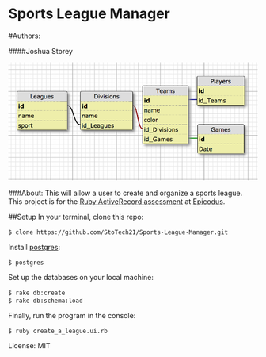 Sports League Manager
==================================

#Authors:

####Joshua Storey


![Alt text](https://github.com/StoTechLabs/Sports-League-Manager/blob/master/sql%20design%20SLM.png)

###About:
This will allow a user to create and organize a sports league.
This project is for the [Ruby ActiveRecord assessment](http://www.learnhowtoprogram.com/lessons/active-record-assessment) at [Epicodus](http://www.epicodus.com/).

##Setup
In your terminal, clone this repo:

```console
$ clone https://github.com/StoTech21/Sports-League-Manager.git
```

Install [postgres](http://www.postgresql.org/download/):

```console
$ postgres
```

Set up the databases on your local machine:

```console
$ rake db:create
$ rake db:schema:load
```

Finally, run the program in the console:

```console
$ ruby create_a_league.ui.rb
```

License: MIT
